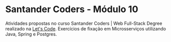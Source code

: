 # Santander Coders - Módulo 10

Atividades propostas no curso Santander Coders | Web Full-Stack Degree realizado na [Let's Code](https://www.letscode.com.br/). Exercícios de fixação em Microsserviços utilizando Java, Spring e Postgres.
